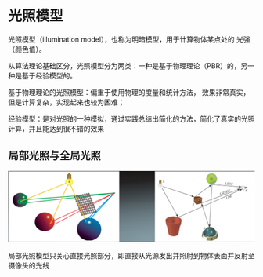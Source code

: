 # 光照模型

光照模型（illumination model），也称为明暗模型，用于计算物体某点处的 光强（颜色值）。

从算法理论基础区分，光照模型分为两类：一种是基于物理理论（PBR）的，另一种是基于经验模型的。



基于物理理论的光照模型：偏重于使用物理的度量和统计方法， 效果非常真实，但是计算复杂，实现起来也较为困难；

经验模型：是对光照的一种模拟，通过实践总结出简化的方法，简化了真实的光照计算，并且能达到很不错的效果



## 局部光照与全局光照

![image-20211101220525655](../assets/image-20211101220525655.png)

局部光照模型只关心直接光照部分，即直接从光源发出并照射到物体表面并反射至摄像头的光线

